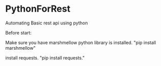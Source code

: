 # PythonForRest
Automating Basic rest api using python

Before start:

Make sure you have marshmellow python library is installed.
"pip install marshmellow"

install requests.
"pip install requests."
